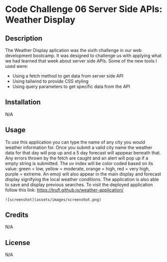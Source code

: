 # Code Challenge 06 Server Side APIs: Weather Display

## Description

The Weather Display aplication was the sixth challenge in our web development bootcamp. It was designed to challenge us with applying 
what we had learned that week about server side APIs. Some of the new tools I used were:
- Using a fetch method to get data from server side API
- Using tailwind to provide CSS styling
- Using query parameters to get specific data from the API

## Installation

N/A

## Usage

To use this application you can type the name of any city you would weather information for. Once you submit a valid city name the weather data for that day will pop up and a 5 day forecast will 
apppear beneath that. Any errors thrown by the fetch are caught and an alert will pop up if a empty string is submitted. The uv index will be color coded based on its 
value: green = low, yellow = moderate, orange = high, red = very high, purple = extreme. An emoji will also appear in the main display and forecast display signifying the local weather conditions. 
The application is also able to save and display previous searches. To visit the deployed application follow this link: 
https://trufl.github.io/weather-application/


    ![screenshot](assets/images/screenshot.png)

## Credits

N/A

## License

N/A